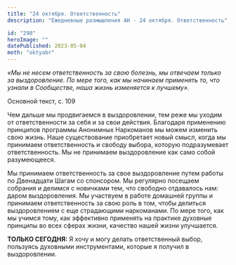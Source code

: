 ```yaml
---
title: "24 октября. Ответственность"
description: "Ежедневные размышления АН - 24 октября. Ответственность"

id: "298"
heroImage: ""
datePublished: 2023-05-04
moth: "oktyabr"
---
```


_«Мы не несем ответственность за свою болезнь, мы отвечаем только за
выздоровление. По мере того, как мы начинаем применять то, что узнали в
Сообществе, наша жизнь изменяется к лучшему»._

Основной текст, с. 109

Чем дальше мы продвигаемся в выздоровлении, тем реже мы уходим от
ответственности за себя и за свои действия. Благодаря применению принципов
программы Анонимных Наркоманов мы можем изменить свою жизнь. Наше
существование приобретает новый смысл, когда мы принимаем ответственность и
свободу выбора, которую подразумевает ответственность. Мы не принимаем
выздоровление как само собой разумеющееся.

Мы принимаем ответственность за свое выздоровление путем работы по Двенадцати
Шагам со спонсором. Мы регулярно посещаем собрания и делимся с новичками тем,
что свободно отдавалось нам: даром выздоровления. Мы участвуем в работе
домашней группы и принимаем ответственность за свою роль в том, чтобы делиться
выздоровлением с еще страдающими наркоманами. По мере того, как мы учимся
тому, как эффективно применять на практике духовные принципы во всех сферах
жизни, качество нашей жизни улучшается.

**ТОЛЬКО СЕГОДНЯ:** Я хочу и могу делать ответственный выбор, пользуясь
духовными инструментами, которые я получил в выздоровлении.
